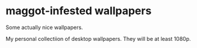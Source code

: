 # maggot-infested wallpapers
Some actually nice wallpapers.

My personal collectiion of desktop wallpapers. They will be at least 1080p.
